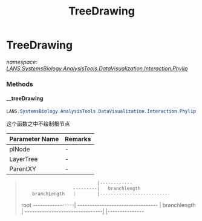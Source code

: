 ﻿---
title: TreeDrawing
---

# TreeDrawing
_namespace: [LANS.SystemsBiology.AnalysisTools.DataVisualization.Interaction.Phylip](N-LANS.SystemsBiology.AnalysisTools.DataVisualization.Interaction.Phylip.html)_



### Methods

#### __treeDrawing
```csharp
LANS.SystemsBiology.AnalysisTools.DataVisualization.Interaction.Phylip.TreeDrawing.__treeDrawing(LANS.SystemsBiology.AnalysisTools.DataVisualization.Interaction.Phylip.Evolview.PhyloNode,Microsoft.VisualBasic.Imaging.GDIPlusDeviceHandle,System.Drawing.Point,System.Drawing.Font)
```
这个函数之中不绘制根节点

|Parameter Name|Remarks|
|--------------|-------|
|plNode|-|
|LayerTree|-|
|ParentXY|-|

> 
>                                 |------------
>                        ---------|   branchlength
>         branchLength   |        |--------------------------
>  root -----------------|                               ---------------------------------
>                        |      branchlength             |
>                        --------------------------------|
>                                                        |---------------
>  




